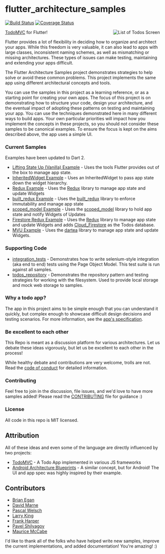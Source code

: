 # flutter_architecture_samples

[![Build Status](https://travis-ci.org/brianegan/flutter_architecture_samples.svg?branch=master)](https://travis-ci.org/brianegan/flutter_architecture_samples)
[![Coverage Status](https://coveralls.io/repos/github/brianegan/flutter_architecture_samples/badge.svg?branch=master)](https://coveralls.io/github/brianegan/flutter_architecture_samples?branch=master)

<img align="right" src="assets/todo-list.png" alt="List of Todos Screen">

[TodoMVC](http://todomvc.com) for Flutter!

Flutter provides a lot of flexibility in deciding how to organize and architect your apps. While this freedom is very valuable, it can also lead to apps with large classes, inconsistent naming schemes, as well as mismatching or missing architectures. These types of issues can make testing, maintaining and extending your apps difficult.

The Flutter Architecture Samples project demonstrates strategies to help solve or avoid these common problems. This project implements the same app using different architectural concepts and tools.

You can use the samples in this project as a learning reference, or as a starting point for creating your own apps. The focus of this project is on demonstrating how to structure your code, design your architecture, and the eventual impact of adopting these patterns on testing and maintaining your app. You can use the techniques demonstrated here in many different ways to build apps. Your own particular priorities will impact how you implement the concepts in these projects, so you should not consider these samples to be canonical examples. To ensure the focus is kept on the aims described above, the app uses a simple UI.

### Current Samples

Examples have been updated to Dart 2.

  * [Lifting State Up (Vanilla) Example](example/vanilla) - Uses the tools Flutter provides out of the box to manage app state.
  * [InheritedWidget Example](example/inherited_widget) - Uses an InheritedWidget to pass app state down the widget hierarchy.
  * [Redux Example](example/redux) - Uses the [Redux](https://pub.dartlang.org/packages/redux) library to manage app state and update Widgets
  * [built_redux Example](example/built_redux) - Uses the [built_redux](https://pub.dartlang.org/packages/built_redux) library to enforce immutability and manage app state
  * [scoped_model Example](example/scoped_model) - Uses the [scoped_model](https://pub.dartlang.org/packages/scoped_model) library to hold app state and notify Widgets of Updates
  * [Firestore Redux Example](example/firestore_redux) - Uses the [Redux](https://pub.dartlang.org/packages/redux) library to manage app state and update Widgets and 
  adds [Cloud_Firestore](https://firebase.google.com/docs/firestore/) as the Todos database.
  * [MVU Example](example/mvu) - Uses the [dartea](https://pub.dartlang.org/packages/dartea) library to manage app state and update Widgets.

### Supporting Code

  * [integration_tests](example/integration_tests) - Demonstrates how to write selenium-style integration (aka end to end) tests using the Page Object Model. This test suite is run against all samples.
  * [todos_repository](example/todos_repository) - Demonstrates the repository pattern and testing strategies for working with the filesystem. Used to provide local storage and mock web storage to samples.     
  
### Why a todo app?
   
The app in this project aims to be simple enough that you can understand it quickly, but complex enough to showcase difficult design decisions and testing scenarios. For more information, see the [app's specification](app_spec.md).

### Be excellent to each other

This Repo is meant as a discussion platform for various architectures. Let us debate these ideas vigorously, but let us be excellent to each other in the process! 

While healthy debate and contributions are very welcome, trolls are not. Read the [code of conduct](code-of-conduct.md) for detailed information. 

### Contributing

Feel free to join in the discussion, file issues, and we'd love to have more samples added! Please read the [CONTRIBUTING](CONTRIBUTING.md) file for guidance :)

### License

All code in this repo is MIT licensed.

## Attribution

All of these ideas and even some of the language are directly influenced by two projects:

  - [TodoMVC](http://todomvc.com) - A Todo App implemented in various JS frameworks
  - [Android Architecture Blueprints](https://github.com/googlesamples/android-architecture) - A similar concept, but for Android! The UI and app spec was highly inspired by their example. 

## Contributors

  * [Brian Egan](https://github.com/brianegan)
  * [David Marne](https://github.com/davidmarne)
  * [Pascal Welsch](https://github.com/passsy)
  * [Larry King](https://github.com/kinggolf)
  * [Frank Harper](https://github.com/franklinharper)
  * [Pavel Shilyagov](https://github.com/p69)
  * [Maurice McCabe](https://github.com/mmcc007)

I'd like to thank all of the folks who have helped write new samples, improve the current implementations, and added documentation! You're amazing! :)
